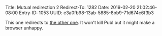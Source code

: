 Title: Mutual redirection 2
Redirect-To: 1282
Date: 2019-02-20 21:02:46-08:00
Entry-ID: 1053
UUID: e3a0fb98-13ab-5885-8bb9-71d674c6f3b3

This one redirects to [the other one](1282). It won't kill Publ but it might make a browser unhappy.
